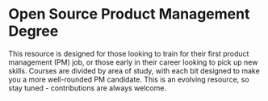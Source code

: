 # Open Source Product Management Degree

This resource is designed for those looking to train for their first product management (PM) job, or those early in their career looking to pick up new skills. Courses are divided by area of study, with each bit designed to make you a more well-rounded PM candidate. This is an evolving resource, so stay tuned - contributions are always welcome.

